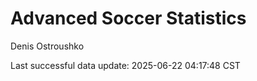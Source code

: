 # Advanced Soccer Statistics
Denis Ostroushko

<!-- gfm -->

Last successful data update: 2025-06-22 04:17:48 CST
